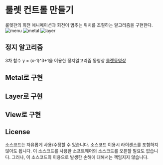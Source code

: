 # 룰렛 컨트롤 만들기
룰렛판의 회전 애니메이션과 회전이 멈추는 위치를 조절하는 알고리즘을 구현한다.
![menu](https://github.com/ximhear/roulette/blob/master/menu.png)
![metal](https://github.com/ximhear/roulette/blob/master/metal.png)
![layer](https://github.com/ximhear/roulette/blob/master/layer.png)

## 정지 알고리즘
3차 함수 y = (x-1)^3+1을 이용한 정지알고리즘 동영상
[룰렛동영상](https://youtu.be/z5iXK6sw3RI)
## Metal로 구현
## Layer로 구현
## View로 구현
## License
소스코드는 자유롭게 사용/수정할 수 있습니다. 소스코드 이용시 라이센스를 포함하지 않아도 됩니다.  이 소스코드를 사용한 소프트웨어의 소스코드를 오픈할 필요도 없습니다.
그러나, 이 소스코드의 이용으로 발생한 손해에 대해서는 책임지지 않습니다.
